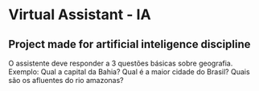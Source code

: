 # Virtual Assistant - IA

## Project made for artificial inteligence discipline

O assistente deve responder a 3 questões básicas sobre geografia. Exemplo: Qual a capital da Bahia? Qual é a maior cidade do Brasil? Quais são os afluentes do rio amazonas?

